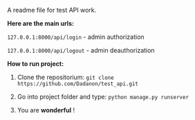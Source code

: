 A readme file for test API work.

**Here are the main urls:**

`127.0.0.1:8000/api/login` - admin authorization

`127.0.0.1:8000/api/logout` - admin deauthorization



**How to run project:**

1. Clone the repositorium: `git clone https://github.com/Dadanon/test_api.git`

2. Go into project folder and type: `python manage.py runserver`

3. You are **wonderful** !

